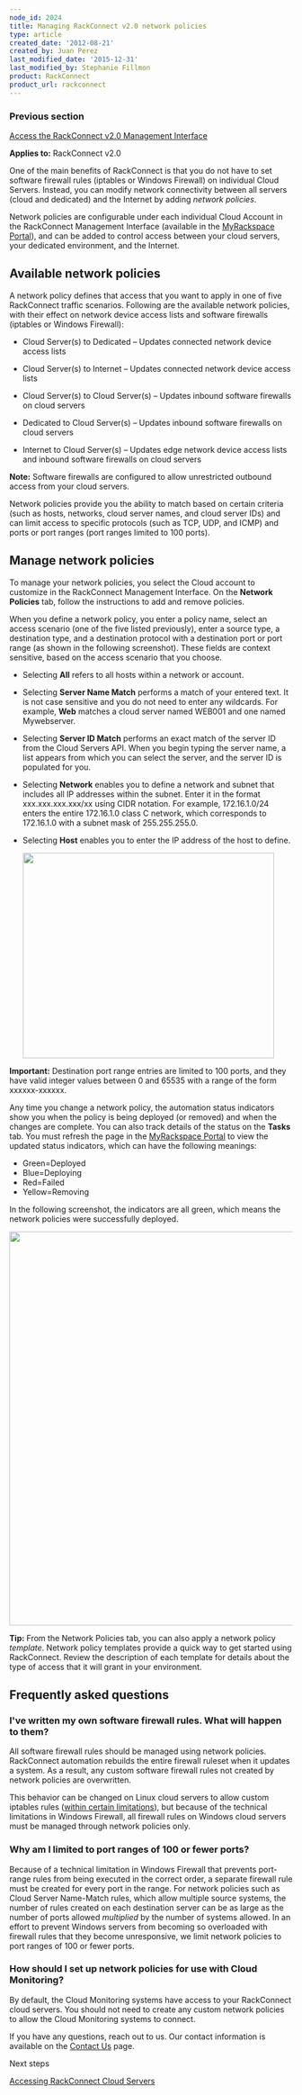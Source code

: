 ```yaml
---
node_id: 2024
title: Managing RackConnect v2.0 network policies
type: article
created_date: '2012-08-21'
created_by: Juan Perez
last_modified_date: '2015-12-31'
last_modified_by: Stephanie Fillmon
product: RackConnect
product_url: rackconnect
---
```


### Previous section

[Access the RackConnect v2.0 Management
Interface](/how-to/access-the-rackconnect-management-interface)

**Applies to:** RackConnect v2.0

One of the main benefits of RackConnect is that you do not have to set
software firewall rules (iptables or Windows Firewall) on individual
Cloud Servers. Instead, you can modify network connectivity between all
servers (cloud and dedicated) and the Internet by adding *network
policies*.

Network policies are configurable under each individual Cloud Account in
the RackConnect Management Interface (available in the [MyRackspace
Portal](https://my.rackspace.com/)), and can be added to control access
between your cloud servers, your dedicated environment, and the
Internet.

Available network policies
--------------------------

A network policy defines that access that you want to apply in one of
five RackConnect traffic scenarios. Following are the available network
policies, with their effect on network device access lists and software
firewalls (iptables or Windows Firewall):

-   Cloud Server(s) to Dedicated &ndash; Updates connected network device
    access lists

-   Cloud Server(s) to Internet &ndash; Updates connected network device
    access lists

-   Cloud Server(s) to Cloud Server(s) &ndash; Updates inbound software
    firewalls on cloud servers

-   Dedicated to Cloud Server(s) &ndash; Updates inbound software firewalls on
    cloud servers

-   Internet to Cloud Server(s) &ndash; Updates edge network device access
    lists and inbound software firewalls on cloud servers

**Note:** Software firewalls are configured to allow unrestricted
outbound access from your cloud servers.

Network policies provide you the ability to match based on certain
criteria (such as hosts, networks, cloud server names, and cloud server
IDs) and can limit access to specific protocols (such as TCP, UDP, and
ICMP) and ports or port ranges (port ranges limited to 100 ports).

Manage network policies
-----------------------

To manage your network policies, you select the Cloud account to
customize in the RackConnect Management Interface. On the **Network
Policies** tab, follow the instructions to add and remove policies.

When you define a network policy, you enter a policy name, select an
access scenario (one of the five listed previously), enter a source
type, a destination type, and a destination protocol with a destination
port or port range (as shown in the following screenshot). These fields
are context sensitive, based on the access scenario that you choose.

-   Selecting **All** refers to all hosts within a network or account.

-   Selecting **Server Name Match** performs a match of your
    entered text. It is not case sensitive and you do not need to enter
    any wildcards. For example, **Web** matches a cloud server named
    WEB001 and one named Mywebserver.

-   Selecting **Server ID Match** performs an exact match of the server
    ID from the Cloud Servers API. When you begin typing the server
    name, a list appears from which you can select the server, and the
    server ID is populated for you.

-   Selecting **Network** enables you to define a network and subnet
    that includes all IP addresses within the subnet. Enter it in the
    format xxx.xxx.xxx.xxx/xx using CIDR notation. For example,
    172.16.1.0/24 enters the entire 172.16.1.0 class C network, which
    corresponds to 172.16.1.0 with a subnet mask of 255.255.255.0.

-   Selecting **Host** enables you to enter the IP address of the host
    to define.

    <img src="https://8026b2e3760e2433679c-fffceaebb8c6ee053c935e8915a3fbe7.ssl.cf2.rackcdn.com/field/image/SampleNP.png" width="447" height="365" />

**Important:** Destination port range entries are limited to 100 ports,
and they have valid integer values between 0 and 65535 with a range of
the form xxxxxx-xxxxxx.

Any time you change a network policy, the automation status indicators
show you when the policy is being deployed (or removed) and when the
changes are complete. You can also track details of the status on the
**Tasks** tab. You must refresh the page in the [MyRackspace
Portal](https://my.rackspace.com/) to view the updated status
indicators, which can have the following meanings:

-   Green=Deployed
-   Blue=Deploying
-   Red=Failed
-   Yellow=Removing

In the following screenshot, the indicators are all green, which means
the network policies were successfully deployed.

<img src="https://8026b2e3760e2433679c-fffceaebb8c6ee053c935e8915a3fbe7.ssl.cf2.rackcdn.com/field/image/Status.Indicator.png" width="700" />

**Tip:** From the Network Policies tab, you can also apply a network
policy *template*. Network policy templates provide a quick way to get
started using RackConnect. Review the description of each template for
details about the type of access that it will grant in your environment.

Frequently asked questions
--------------------------

### I've written my own software firewall rules. What will happen to them?

All software firewall rules should be managed using network policies.
RackConnect automation rebuilds the entire firewall ruleset when it
updates a system. As a result, any custom software firewall rules not
created by network policies are overwritten.

This behavior can be changed on Linux cloud servers to allow custom
iptables rules ([within certain
limitations](/how-to/how-to-prevent-rackconnect-from-overwriting-custom-iptables-rules-on-linux-cloud-servers)),
but because of the technical limitations in Windows Firewall, all
firewall rules on Windows cloud servers must be managed through network
policies only.

### Why am I limited to port ranges of 100 or fewer ports?

Because of a technical limitation in Windows Firewall that prevents
port-range rules from being executed in the correct order, a separate
firewall rule must be created for every port in the range. For network
policies such as Cloud Server Name-Match rules, which allow multiple
source systems, the number of rules created on each destination server
can be as large as the number of ports allowed *multiplied* by the
number of systems allowed. In an effort to prevent Windows servers from
becoming so overloaded with firewall rules that they become
unresponsive, we limit network policies to port ranges of 100 or fewer
ports.

### How should I set up network policies for use with Cloud Monitoring?

By default, the Cloud Monitoring systems have access to your RackConnect
cloud servers. You should not need to create any custom network policies
to allow the Cloud Monitoring systems to connect.

If you have any questions, reach out to us. Our contact information is
available on the [Contact
Us](/how-to/support) page.

Next steps

[Accessing RackConnect Cloud
Servers](/how-to/accessing-rackconnect-cloud-servers)

